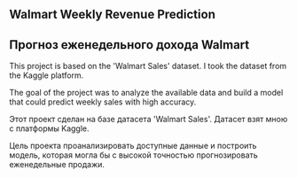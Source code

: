 ## Walmart Weekly Revenue Prediction

## Прогноз еженедельного дохода Walmart 

This project is based on the 'Walmart Sales' dataset. I took the dataset from the Kaggle platform.

The goal of the project was to analyze the available data and build a model that could predict weekly sales with high accuracy.

Этот проект сделан на базе датасета 'Walmart Sales'. Датасет взят мною с платформы Kaggle.

Цель проекта проанализировать доступные данные и построить модель, которая могла бы с высокой точностью прогнозировать еженедельные продажи.


